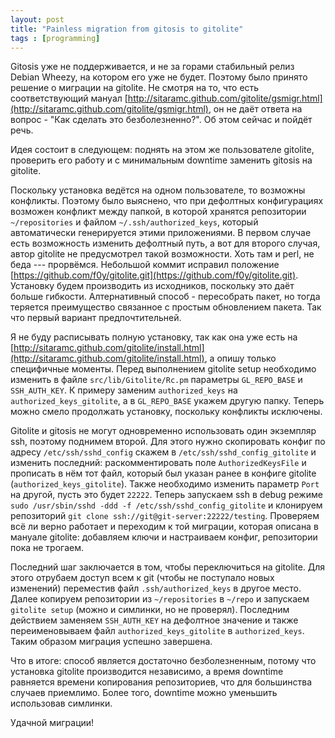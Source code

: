 ```yaml
---
layout: post
title: "Painless migration from gitosis to gitolite"
tags : [programming]
---
```


Gitosis уже не поддерживается, и не за горами стабильный релиз Debian Wheezy, на котором его уже не будет. Поэтому было принято решение о миграции на gitolite. Не смотря на то, что есть соответствующий мануал [http://sitaramc.github.com/gitolite/gsmigr.html](http://sitaramc.github.com/gitolite/gsmigr.html), он не даёт ответа на вопрос - "Как сделать это безболезненно?". Об этом сейчас и пойдёт речь.

Идея состоит в следующем: поднять на этом же пользователе gitolite, проверить его работу и с минимальным downtime заменить gitosis на gitolite. 

Поскольку установка ведётся на одном пользователе, то возможны конфликты. Поэтому было выяснено, что при дефолтных конфигурациях возможен конфликт между папкой, в которой хранятся репозитории `~/repositories` и файлом `~/.ssh/authorized_keys`, который автоматически генерируется этими приложениями. В первом случае есть возможность изменить дефолтный путь, а вот для второго случая, автор gitolite не предусмотрел такой возможности. Хоть там и perl, не беда --- прорвёмся. Небольшой коммит исправил положение [https://github.com/f0y/gitolite.git](https://github.com/f0y/gitolite.git). Установку будем производить из исходников, поскольку это даёт больше гибкости. Алтернативный способ - пересобрать пакет, но тогда теряется преимущество связанное с простым обновлением пакета. Так что первый вариант предпочтительней.

Я не буду расписывать полную установку, так как она уже есть на [http://sitaramc.github.com/gitolite/install.html](http://sitaramc.github.com/gitolite/install.html), а опишу только специфичные моменты. Перед выполнением gitolite setup необходимо изменить в файле `src/lib/Gitolite/Rc.pm` параметры `GL_REPO_BASE` и `SSH_AUTH_KEY`. К примеру заменим `authorized_keys` на `authorized_keys_gitolite`, а в `GL_REPO_BASE` укажем другую папку. Теперь можно смело продолжать установку, поскольку конфликты исключены.

Gitolite и gitosis не могут одновременно использовать один экземпляр ssh, поэтому поднимем второй. Для этого нужно скопировать конфиг по адресу `/etc/ssh/sshd_config` скажем в `/etc/ssh/sshd_config_gitolite` и изменить последний: раскомментировать поле `AuthorizedKeysFile` и прописать в нём тот файл, который был указан ранее в конфиге gitolite (`authorized_keys_gitolite`). Также необходимо изменить параметр `Port` на другой, пусть это будет `22222`. Теперь запускаем ssh в debug режиме `sudo /usr/sbin/sshd -ddd -f /etc/ssh/sshd_config_gitolite` и клонируем репозиторий `git clone ssh://git@git-server:22222/testing`. Проверяем всё ли верно работает и переходим к той миграции, которая описана в мануале gitolite: добавляем ключи и настраиваем конфиг, репозитории пока не трогаем.

Последний шаг заключается в том, чтобы переключиться на gitolite. Для этого отрубаем доступ всем к git (чтобы не поступало новых изменений) переместив файл `.ssh/authorized_keys` в другое место. Далее копируем репозитории из `~/repositories` в `~/repo` и запускаем `gitolite setup` (можно и симлинки, но не проверял). Последним действием заменяем `SSH_AUTH_KEY` на дефолтное значение и также переименовываем файл `authorized_keys_gitolite` в `authorized_keys`. Таким образом миграция успешно завершена. 

Что в итоге: способ является достаточно безболезненным, потому что установка gitolite производится независимо, а время downtime равняется времени копирования репозиториев, что для большинства случаев приемлимо. Более того, downtime можно уменьшить использовав симлинки.

Удачной миграции!

